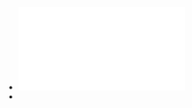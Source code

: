- ![Hiralal Konar - DC Dutta's Textbook of Obstetrics_ Including Perinatology and Contraception-Jaypee Brothers Medical Pub (2018).pdf](../assets/Hiralal_Konar_-_DC_Dutta's_Textbook_of_Obstetrics_Including_Perinatology_and_Contraception-Jaypee_Brothers_Medical_Pub_(2018)_1714061390517_0.pdf)
-